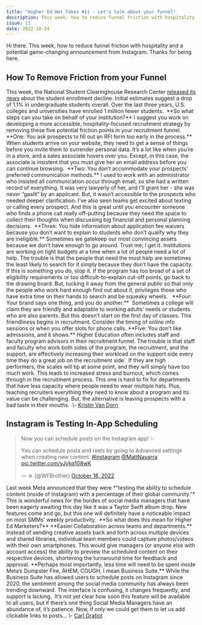 ```yaml
---
title: "Higher Ed Hot Takes #11 - Let's talk about your funnel"
description: This week, how to reduce funnel friction with hospitality and a potential game-changing announcement from Instagram.
issue: 11
date: 2022-10-24
---
```


Hi there. This week, how to reduce funnel friction with hospitality and a potential game-changing announcement from Instagram. Thanks for being here.

How To Remove Friction from your Funnel
---------------------------------------

This week, the National Student Clearinghouse Research Center [released its news](https://www.studentclearinghouse.org/blog/fall-undergraduate-enrollment-declines-at-a-slower-pace-but-nearing-pre-pandemic-rates/?utm_campaign=Higher%20Ed%20Hot%20Takes&utm_medium=email&utm_source=Revue%20newsletter) about the student enrollment decline. Initial estimates suggest a drop of 1.1% in undergraduate students overall. Over the last three years, U.S. colleges and universities have enrolled 1 million fewer students.  \*\*So what steps can you take on behalf of your institution?\*\* I suggest you work on developing a more accessible, hospitality-focused recruitment strategy by removing these five potential friction points in your recruitment funnel.  \*\*One: You ask prospects to fill out an RFI form too early in the process.\*\* When students arrive on your website, they need to get a sense of things before you invite them to surrender personal data. It’s a lot like when you’re in a store, and a sales associate hovers over you. Except, in this case, the associate is insistent that you must give her an email address before you can continue browsing.  \*\*Two: You don’t accommodate your prospects’ preferred communication methods.\*\* I used to work with an administrator who insisted all communication occur through email, so she had a written record of everything. It was very lawyerly of her, and I’ll grant her - she was never “gaslit” by an applicant. But, it wasn’t accessible to the prospects who needed deeper clarification. I’ve also seen teams get excited about texting or calling every prospect. And this is great until you encounter someone who finds a phone call really off-putting because they need the space to collect their thoughts when discussing big financial and personal planning decisions.  \*\*Three: You hide information about application fee waivers because you don’t want to explain to students who don’t qualify why they are ineligible.\*\* Sometimes we gatekeep our most convincing assets because we don’t have enough to go around. Trust me; I get it. Institutions are working on tight budgets at a time when a lot of people need a lot of help. The trouble is that the people that need the most help are sometimes the least likely to search for it simply because they don’t have the capacity.  If this is something you do, stop it. If the program has too broad of a set of eligibility requirements or too difficult-to-explain cut-off points, go back to the drawing board. But, tucking it away from the general public so that only the people who work hard enough find out about it, privileges those who have extra time on their hands to search and be squeaky wheels.   \*\*Four: Your brand says one thing, and you do another.\*\*  Sometimes a college will claim they are friendly and adaptable to working adults’ needs or students who are also parents. But this doesn’t start on the first day of classes. This friendliness begins in recruitment. Consider the timing of online info sessions or when you offer slots for phone calls. \*\*Five: You don’t like admissions, and it shows.\*\* Higher Education often includes staff and faculty program advisors in their recruitment funnel. The trouble is that staff and faculty who work both sides of the program, the recruitment, and the support, are effectively increasing their workload on the support side every time they do a great job on the recruitment side.  If they are high performers, the scales will tip at some point, and they will simply have too much work. This leads to increased stress and burnout, which comes through in the recruitment process. This one is hard to fix for departments that have less capacity where people need to wear multiple hats. Plus, teaching recruiters everything they need to know about a program and its value can be challenging. But, the alternative is leaving prospects with a bad taste in their mouths.  \\- [Kristin Van Dorn](https://twitter.com/yossariansghost?utm_campaign=Higher%20Ed%20Hot%20Takes&utm_medium=email&utm_source=Revue%20newsletter)

Instagram is Testing In-App Scheduling
--------------------------------------

> Now you can schedule posts on the Instagram app! ✨
>
> You can schedule posts and reels by going to Advanced settings when creating new content. [#Instagram](https://twitter.com/hashtag/Instagram?src=hash&ref_src=twsrc%5Etfw) [@MattNavarra](https://twitter.com/MattNavarra?ref_src=twsrc%5Etfw) [pic.twitter.com/yJykq108wK](https://t.co/yJykq108wK)
>
> — ㆅ (@WFBrother) [October 18, 2022](https://twitter.com/WFBrother/status/1582437522226888705?ref_src=twsrc%5Etfw)

Last week Meta announced that they were \*“testing the ability to schedule content (inside of Instagram) with a percentage of their global community.”\* This is wonderful news for the hordes of social media managers that have been eagerly awaiting this day like it was a Taylor Swift album drop. New features come and go, but this one will definitely have a noticeable impact on most SMMs’ weekly productivity.  \*\*So what does this mean for Higher Ed Marketers?\*\* \*\*Easier Collaboration across teams and departments.\*\* Instead of sending creative assets back and forth across multiple devices and shared libraries, individual team members could capture photos/videos with their own smartphones. This would give managers (or anyone else with account access) the ability to preview the scheduled content on their respective devices, shortening the turnaround time for feedback and approval. \*\*Perhaps most importantly, less time will need to be spent inside Meta’s Dumpster Fire, AHEM, COUGH, I mean Business Suite.\*\* While the Business Suite has allowed users to schedule posts on Instagram since 2020, the sentiment among the social media community has always been trending downward. The interface is confusing, it changes frequently, and support is lacking.  It’s not yet clear how soon this feature will be available to all users, but if there’s one thing Social Media Managers have an abundance of, it’s patience. Now, if only we could get them to let us add clickable links to posts… \\- [Carl Gratiot](https://twitter.com/CarlGratiot?utm_campaign=Higher%20Ed%20Hot%20Takes&utm_medium=email&utm_source=Revue%20newsletter)
